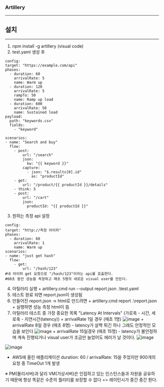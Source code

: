 ### Artillery
----

## 설치
---
  1. npm install -g artillery (visual code)
  2. test.yaml 생성 후 
  ```
  config:
  target: "https://example.com/api"
  phases:
    - duration: 60
      arrivalRate: 5
      name: Warm up
    - duration: 120
      arrivalRate: 5
      rampTo: 50
      name: Ramp up load
    - duration: 600
      arrivalRate: 50
      name: Sustained load
  payload:
    path: "keywords.csv"
    fields:
      - "keyword"

scenarios:
  - name: "Search and buy"
    flow:
      - post:
          url: "/search"
          json:
            kw: "{{ keyword }}"
          capture:
            - json: "$.results[0].id"
              as: "productId"
      - get:
          url: "/product/{{ productId }}/details"
      - think: 5
      - post:
          url: "/cart"
          json:
            productId: "{{ productId }}"
```
  3. 원하는 측정 api 설정
  ```
  config:
  target: "http://측정 아이피"
  phases:
    - duration: 60
      arrivalRate: 1
      name: Warm up
scenarios:
  - name: "just get hash"
    flow:
      - get:
          url: "/hash/123"
  #내 아이피 get 요청으로 "/hash/123"이라는 api를 호출한다.
  #60초 동안 성능을 측정하고 매초 5명의 새로운 visual user를 만든다.
  
  ```
  4. 아틸러리 실행 
    + artillery.cmd run --output report.json .\test.yaml
  5. 테스트 완료 되면 report.json이 생성됨 
  6. 만들어진 report.json -> html로 만드려면
    +  artillery.cmd report .\report.json 
    +  실행하면 성능 측정 html이 뜸
  7. 아틸러리 테스트 중 가장 중요한 목록 "Latency At Intervals" (가로축 - 시간, 세로축 - 지연시간(latency))
    + arrivalRate 1일 경우 (매초 1명)
  ![image](https://user-images.githubusercontent.com/76584547/117819977-106f2700-b2a5-11eb-8561-c140520db425.png)
    + arrivalRate 8일 경우 (매초 8명) - latency가 살짝 튀긴 하나 그래도 안정적인 모습을 보인다
  ![image](https://user-images.githubusercontent.com/76584547/117820531-97bc9a80-b2a5-11eb-917f-74ef90ebac3c.png)
    + arrivalRate 15일경우 (매초 15명) - latency가 불안정하며 계속 진행되거나 visual user가 조금만 늘었어도 에러가 날 것이다.
  ![image](https://user-images.githubusercontent.com/76584547/117821372-790ad380-b2a6-11eb-9b6d-969085a8a86d.png)
  
  ![image](https://user-images.githubusercontent.com/76584547/117838052-f2112780-b2b4-11eb-97e5-c0480d6ecd2b.png)
   - AWS에 올린 애플리케이션 duration: 60 / arrivalRate: 15을 주었지만 900개의 요청 중 TimeOut 1개 발생


  ※ PM(물리서버)과 달리 VM(가상서버)은 인접하고 있는 인스턴스들과 자원을 공유하기 때문에 항상 똑같은 수준의 퀄리티를 보장할 수 없다 => 레이턴시가 중간 중간 튄다.

